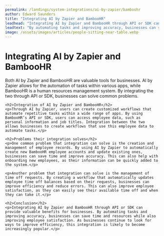 ```yaml
---
permalink: /landings/system-integrations/ai-by-zapier/bamboohr
author: Edward Saunders
title: "Integrating AI by Zapier and BambooHR"
leadhead: "Integrating AI by Zapier and BambooHR through API or SDK can provide valuable benefits for businesses"
leadtext: "By automating tasks and improving accuracy, businesses can save time and resources while also improving employee satisfaction. As businesses continue to look for ways to improve efficiency, this integration is likely to become increasingly popular."
image: /assets/images/articles/people-sitting-near-table.webp
---
```

<div class="arttext">	<h1>Integrating AI by Zapier and BambooHR</h1>
	<p>Both AI by Zapier and BambooHR are valuable tools for businesses. AI by Zapier allows for the automation of tasks within various apps, while BambooHR is a human resources management system. By integrating the two through API or SDK, businesses can solve common problems.</p>

	<h2>Integration of AI by Zapier and BambooHR</h2>
	<p>Through AI by Zapier, users can create customized workflows that automate repetitive tasks within a wide range of apps. By using BambooHR’s API or SDK, users can access employee data, such as personal information and job titles. Integration between the two allows businesses to create workflows that use this employee data to automate tasks.</p>

	<h2>Problems their integration solves</h2>
	<p>One common problem that integration can solve is the creation and management of employee records. By using AI by Zapier to automatically create new BambooHR employee accounts and update existing ones, businesses can save time and improve accuracy. This can also help with onboarding new employees, as their information can be quickly added to the system.</p>

	<p>Another problem that integration can solve is the management of time off requests. By creating a workflow that automatically updates employee time off balances based on their requests, businesses can improve efficiency and reduce errors. This can also improve employee satisfaction, as they can easily see their available time off and when they can take it.</p>

	<h2>Conclusion</h2>
	<p>Integrating AI by Zapier and BambooHR through API or SDK can provide valuable benefits for businesses. By automating tasks and improving accuracy, businesses can save time and resources while also improving employee satisfaction. As businesses continue to look for ways to improve efficiency, this integration is likely to become increasingly popular.</p>
</div>